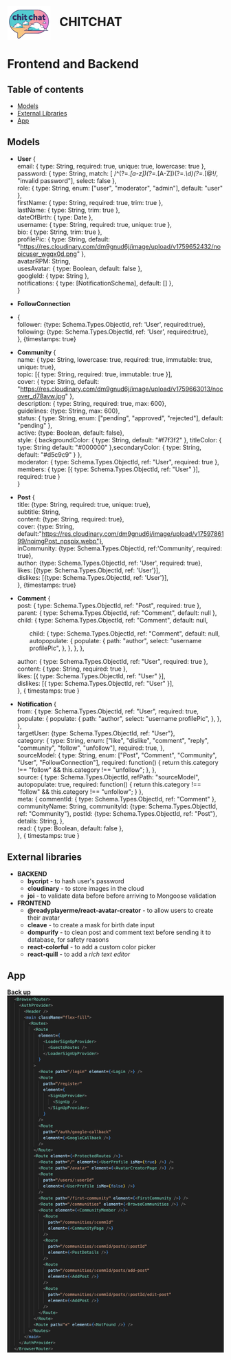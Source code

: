 # <img src="FRONTEND/public/imgs/chitchat-logo.png" alt="Logo Chitchat" width="20%" style="vertical-align: middle; margin-right: 0.5em"/> CHITCHAT

# Frontend and Backend

## Table of contents

- [Models](#models)
- [External Libraries](#external-libraries)
- [App](#app)

## Models

- **User** {<br>
  email: { type: String, required: true, unique: true, lowercase: true }, <br />
  password: { type: String, match: [ /^(?=._[a-z])(?=._[A-Z])(?=._\d)(?=._[@$!%*?&]).{8,}$/, "invalid password"], select: false }, <br/>
  role: { type: String, enum: ["user", "moderator", "admin"], default: "user" }, <br />
  firstName: { type: String, required: true, trim: true }, <br />
  lastName: { type: String, trim: true }, <br />
  dateOfBirth: { type: Date }, <br />
  username: { type: String, required: true, unique: true }, <br />
  bio: { type: String, trim: true },<br />
  profilePic: { type: String, default: "https://res.cloudinary.com/dm9gnud6j/image/upload/v1759652432/nopicuser_wgqx0d.png" }, <br />
  avatarRPM: String, <br />
  usesAvatar: { type: Boolean, default: false }, <br />
  googleId: { type: String }, <br />
  notifications: { type: [NotificationSchema], default: [] },<br />
  }<br>

- **FollowConnection** 
- {<br />
  follower: {type: Schema.Types.ObjectId, ref: 'User', required:true}, <br />
  following: {type: Schema.Types.ObjectId, ref: 'User', required:true}, <br />
  }, {timestamps: true} <br />

- **Community** {<br>
  name: { type: String, lowercase: true, required: true, immutable: true, unique: true},<br />
  topic: [{ type: String, required: true, immutable: true }], <br />
  cover: { type: String, default: "https://res.cloudinary.com/dm9gnud6j/image/upload/v1759663013/nocover_d78avw.jpg" }, <br />
  description: { type: String, required: true, max: 600},<br />
  guidelines: {type: String, max: 600}, <br />
  status: { type: String, enum: ["pending", "approved", "rejected"], default: "pending" },<br />
  active: {type: Boolean, default: false}, <br />
  style: { backgroundColor: { type: String, default: "#f7f3f2" }, titleColor: { type: String default: "#000000" },secondaryColor: { type: String, default: "#d5c9c9" } },<br />
  moderator: { type: Schema.Types.ObjectId, ref: "User", required: true }, <br />
  members: { type: [{ type: Schema.Types.ObjectId, ref: "User" }], required: true } <br />
  }

- **Post** {<br>
  title: {type: String, required: true, unique: true}, <br />
  subtitle: String, <br />
  content: {type: String, required: true},<br />
  cover: {type: String, default:"https://res.cloudinary.com/dm9gnud6j/image/upload/v1759786199/noimgPost_npspix.webp"}, <br />
  inCommunity: {type: Schema.Types.ObjectId, ref:'Community', required: true}, <br />
  author: {type: Schema.Types.ObjectId, ref: 'User', required: true},<br />
  likes: [{type: Schema.Types.ObjectId, ref: 'User'}], <br />
  dislikes: [{type: Schema.Types.ObjectId, ref: 'User'}], <br />
  }, {timestamps: true} <br>

- **Comment** {<br />
  post: { type: Schema.Types.ObjectId, ref: "Post", required: true }, <br />
  parent: { type: Schema.Types.ObjectId, ref: "Comment", default: null }, <br />
  child: { type: Schema.Types.ObjectId, ref: "Comment", default: null,
    <p style="margin-left: 2em;">
    child: {
    type: Schema.Types.ObjectId,
    ref: "Comment",
    default: null,
    autopopulate: {
    populate: {
    path: "author",
    select: "username profilePic",
    },
    },
    },
    },
  </p>
  author: { type: Schema.Types.ObjectId, ref: "User", required: true }, <br />
  content: { type: String, required: true }, <br />
  likes: [{ type: Schema.Types.ObjectId, ref: "User" }], <br />
  dislikes: [{ type: Schema.Types.ObjectId, ref: "User" }], <br />
  },
  { timestamps: true }

- **Notification** { <br />
  from: {
      type: Schema.Types.ObjectId,
      ref: "User",
      required: true,
      populate: {
        populate: {
          path: "author",
          select: "username profilePic",
        },
      },
    }, <br />
    targetUser: {type: Schema.Types.ObjectId, ref: "User"}, <Br />
    category: {
      type: String,
      enum: ["like", "dislike", "comment", "reply", "community", "follow", "unfollow"],
      required: true,
    }, <br />
    sourceModel: {
      type: String,
      enum: ["Post", "Comment", "Community", "User", "FollowConnection"],
      required: function() {
        return this.category !== "follow" && this.category !== "unfollow";
      },
    }, <br />
    source: {
      type: Schema.Types.ObjectId,
      refPath: "sourceModel",
      autopopulate: true,
      required: function() {
        return this.category !== "follow" && this.category !== "unfollow";
      }
    }, <br />
    meta: {
      commentId: { type: Schema.Types.ObjectId, ref: "Comment" },
      communityName: String,
      communityId: {type: Schema.Types.ObjectId, ref: "Community"},
      postId: {type: Schema.Types.ObjectId, ref: "Post"},
      details: String,
    }, <br />
    read: { type: Boolean, default: false }, <br />
  }, { timestamps: true }
 

## External libraries 
- **BACKEND**
  - **bycript** - to hash user's password
  - **cloudinary** - to store images in the cloud 
  - **joi** - to validate data before before arriving to Mongoose validation
- **FRONTEND**
  - **@readyplayerme/react-avatar-creator** - to allow users to create their avatar <br>
  - **cleave** - to create a mask for birth date input <br>
  - **dompurify** - to clean post and comment text before sending it to database, for safety reasons <br>
  - **react-colorful** - to add a custom color picker <br>
  - **react-quill** - to add a _rich text editor_

## App 
**[Back up](#frontend-and-backend)**
  ![structure](/structure.png)


